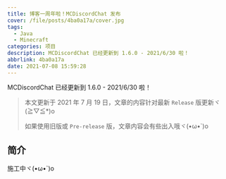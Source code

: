 ```yaml
---
title: 博客一周年啦！MCDiscordChat 发布
cover: /file/posts/4ba0a17a/cover.jpg
tags:
  - Java
  - Minecraft
categories: 项目
description: MCDiscordChat 已经更新到 1.6.0 - 2021/6/30 啦！
abbrlink: 4ba0a17a
date: 2021-07-08 15:59:28
---
```


MCDiscordChat 已经更新到 1.6.0 - 2021/6/30 啦！

> 本文更新于 2021 年 7 月 19 日，文章的内容针对最新 `Release` 版更新ヾ(≧▽≦*)o
>
> 如果使用旧版或 `Pre-release` 版，文章内容会有些出入哦ヾ(•ω•`)o

## 简介

施工中ヾ(•ω•`)o